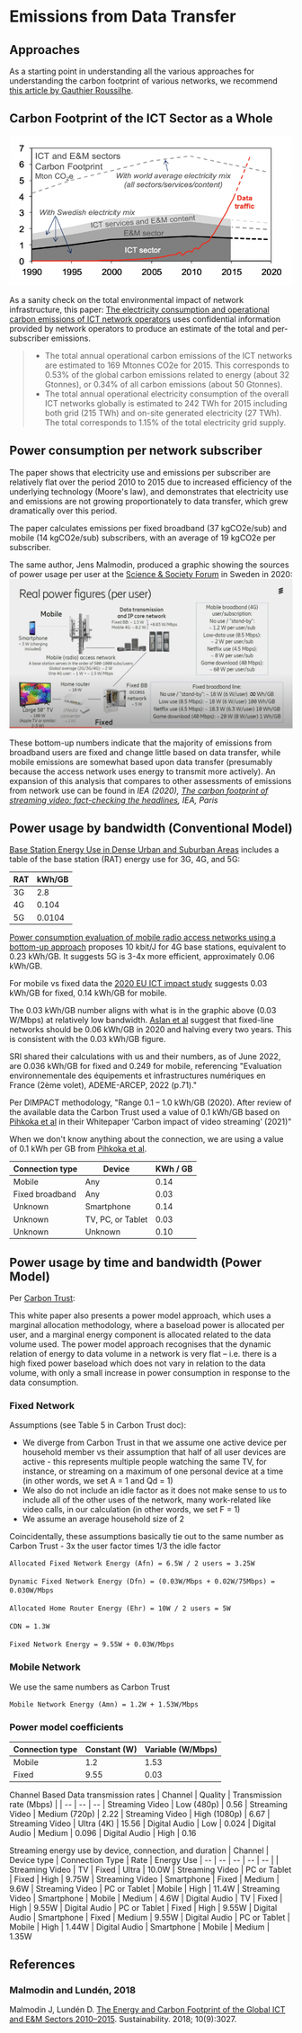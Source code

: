 # Emissions from Data Transfer

## Approaches

As a starting point in understanding all the various approaches for understanding the carbon footprint of various networks, we recommend [this article by Gauthier Roussilhe](https://gauthierroussilhe.com/articles/explications-sur-l-empreinte-carbone-du-streaming-et-du-transfert-de-donnees).

## Carbon Footprint of the ICT Sector as a Whole

![Global ICT footprint vs bandwidth](images/malmodin-sweden-2018.png)

As a sanity check on the total environmental impact of network infrastructure, this paper: [The electricity consumption and operational carbon emissions of ICT network operators](https://www.diva-portal.org/smash/get/diva2:1177210/FULLTEXT01.pdf) uses confidential information provided by network operators to produce an estimate of the total and per-subscriber emissions.

> - The total annual operational carbon emissions of the ICT networks are estimated to 169 Mtonnes CO2e for 2015. This corresponds to 0.53% of the global carbon emissions related to energy (about 32 Gtonnes), or 0.34% of all carbon emissions (about 50 Gtonnes).
> - The total annual operational electricity consumption of the overall ICT networks globally is estimated to 242 TWh for 2015 including both grid (215 TWh) and on-site generated electricity (27 TWh). The total corresponds to 1.15% of the total electricity grid supply.

## Power consumption per network subscriber

The paper shows that electricity use and emissions per subscriber are relatively flat over the period 2010 to 2015 due to increased efficiency of the underlying technology (Moore's law), and demonstrates that electricity use and emissions are not growing proportionately to data transfer, which grew dramatically over this period.

The paper calculates emissions per fixed broadband (37 kgCO2e/sub) and mobile (14 kgCO2e/sub) subscribers, with an average of 19 kgCO2e per subscriber.

The same author, Jens Malmodin, produced a graphic showing the sources of power usage per user at the [Science & Society Forum](https://www.youtube.com/watch?v=Xo0PB5i_b4Y&t=2520s) in Sweden in 2020:
![Real power figures per user](images/malmodin2020.png)

These bottom-up numbers indicate that the majority of emissions from broadband users are fixed and change little based on data transfer, while mobile emissions are somewhat based upon data transfer (presumably because the access network uses energy to transmit more actively). An expansion of this analysis that compares to other assessments of emissions from network use can be found in _IEA (2020), [The carbon footprint of streaming video: fact-checking the headlines](https://www.iea.org/commentaries/the-carbon-footprint-of-streaming-video-fact-checking-the-headlines), IEA, Paris_

## Power usage by bandwidth (Conventional Model)

[Base Station Energy Use in Dense Urban and Suburban Areas](https://ieeexplore.ieee.org/document/10005276?source=authoralert) includes a table of the base station (RAT) energy use for 3G, 4G, and 5G:

| RAT | kWh/GB |
| --- | ------ |
| 3G  | 2.8    |
| 4G  | 0.104  |
| 5G  | 0.0104 |

[Power consumption evaluation of mobile radio access networks using a bottom-up approach](https://hera.futuregenerations.be/sites/www.futuregenerations.be/files/summary_masterthesis4g5g_louisgolard.pdf) proposes 10 kbit/J for 4G base stations, equivalent to 0.23 kWh/GB. It suggests 5G is 3-4x more efficient, approximately 0.06 kWh/GB.

For mobile vs fixed data the [2020 EU ICT impact study](https://circabc.europa.eu/sd/a/8b7319ba-ce4f-49ea-a6e6-b28df00b20d1/ICT%20impact%20study%20final.pdf) suggests 0.03 kWh/GB for fixed, 0.14 kWh/GB for mobile.

The 0.03 kWh/GB number aligns with what is in the graphic above (0.03 W/Mbps) at relatively low bandwidth. [Aslan et al](https://onlinelibrary.wiley.com/doi/10.1111/jiec.12630) suggest that fixed-line networks should be 0.06 kWh/GB in 2020 and halving every two years. This is consistent with the 0.03 kWh/GB figure.

SRI shared their calculations with us and their numbers, as of June 2022, are 0.036 kWh/GB for fixed and 0.249 for mobile, referencing "Evaluation environnementale des équipements et infrastructures numériques en France (2ème volet), ADEME-ARCEP, 2022 (p.71)."

Per DIMPACT methodology, "Range 0.1 – 1.0 kWh/GB (2020). After review of the available data the Carbon Trust used a value of 0.1 kWh/GB based on [Pihkoka et al](https://www.mdpi.com/2071-1050/10/7/2494) in their Whitepaper ‘Carbon impact of video streaming’ (2021)"

When we don't know anything about the connection, we are using a value of 0.1 kWh per GB from [Pihkoka et al](https://www.mdpi.com/2071-1050/10/7/2494).

| Connection type | Device            | KWh / GB |
| --------------- | ----------------- | -------- |
| Mobile          | Any               | 0.14     |
| Fixed broadband | Any               | 0.03     |
| Unknown         | Smartphone        | 0.14     |
| Unknown         | TV, PC, or Tablet | 0.03     |
| Unknown         | Unknown           | 0.10     |

## Power usage by time and bandwidth (Power Model)

Per [Carbon Trust](https://ctprodstorageaccountp.blob.core.windows.net/prod-drupal-files/documents/resource/public/Carbon-impact-of-video-streaming.pdf):

This white paper also presents a power model approach, which uses a marginal allocation methodology, where a baseload power is allocated per user, and a marginal energy component is allocated related to the data volume used. The power model approach recognises that the dynamic relation of energy to data volume in a network is very flat – i.e. there is a high fixed power baseload which does not vary in relation to the data volume, with
only a small increase in power consumption in response
to the data consumption.

### Fixed Network

Assumptions (see Table 5 in Carbon Trust doc):

- We diverge from Carbon Trust in that we assume one active device per household member vs their assumption that half of all user devices are active - this represents multiple people watching the same TV, for instance, or streaming on a maximum of one personal device at a time (in other words, we set A = 1 and Qd = 1)
- We also do not include an idle factor as it does not make sense to us to include all of the other uses of the network, many work-related like video calls, in our calculation (in other words, we set F = 1)
- We assume an average household size of 2

Coincidentally, these assumptions basically tie out to the same number as Carbon Trust - 3x the user factor times 1/3 the idle factor

```equation
Allocated Fixed Network Energy (Afn) = 6.5W / 2 users = 3.25W

Dynamic Fixed Network Energy (Dfn) = (0.03W/Mbps + 0.02W/75Mbps) = 0.030W/Mbps

Allocated Home Router Energy (Ehr) = 10W / 2 users = 5W

CDN = 1.3W

Fixed Network Energy = 9.55W + 0.03W/Mbps
```

### Mobile Network

We use the same numbers as Carbon Trust

```equation
Mobile Network Energy (Amn) = 1.2W + 1.53W/Mbps
```

### Power model coefficients

| Connection type | Constant (W) | Variable (W/Mbps) |
| --------------- | ------------ | ----------------- |
| Mobile          | 1.2          | 1.53              |
| Fixed           | 9.55         | 0.03              |

Channel Based Data transmission rates
| Channel | Quality | Transmission rate (Mbps) |
| -- | -- | --
| Streaming Video | Low (480p) | 0.56
| Streaming Video | Medium (720p) | 2.22
| Streaming Video | High (1080p) | 6.67
| Streaming Video | Ultra (4K) | 15.56
| Digital Audio | Low | 0.024
| Digital Audio | Medium | 0.096
| Digital Audio | High | 0.16

Streaming energy use by device, connection, and duration
| Channel | Device type | Connection Type | Rate | Energy Use
| -- | -- | -- | -- | -- |
| Streaming Video | TV | Fixed | Ultra | 10.0W
| Streaming Video | PC or Tablet | Fixed | High | 9.75W
| Streaming Video | Smartphone | Fixed | Medium | 9.6W
| Streaming Video | PC or Tablet | Mobile | High | 11.4W
| Streaming Video | Smartphone | Mobile | Medium | 4.6W
| Digital Audio | TV | Fixed | High | 9.55W
| Digital Audio | PC or Tablet | Fixed | High | 9.55W
| Digital Audio | Smartphone | Fixed | Medium | 9.55W
| Digital Audio | PC or Tablet | Mobile | High | 1.44W
| Digital Audio | Smartphone | Mobile | Medium | 1.35W

## References

### Malmodin and Lundén, 2018

Malmodin J, Lundén D. [The Energy and Carbon Footprint of the Global ICT and E&M Sectors 2010–2015](https://doi.org/10.3390/su10093027). Sustainability. 2018; 10(9):3027.
